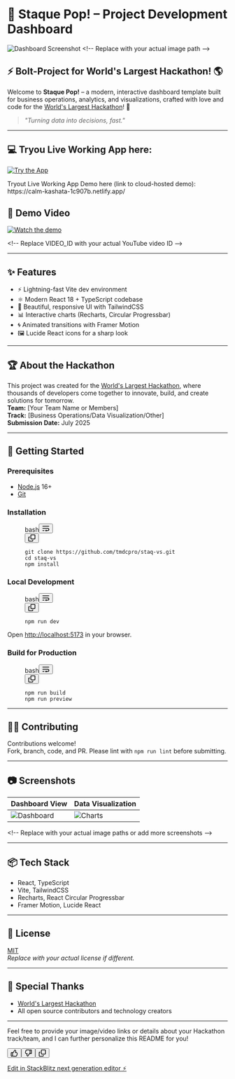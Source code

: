 
<h1><span>🚀 </span><span>Staque </span><span>Pop! </span><span>– </span><span>Project </span><span>Development </span><span>Dashboard</span></h1>
<p><img src="https://raw.githubusercontent.com/tmdcpro/staq-vs/main/assets/dashboard-screenshot.png" alt="Dashboard Screenshot"> &lt;!-- Replace with your actual image path --&gt;</p>
<h2><span>⚡ </span><span>Bolt-Project </span><span>for </span><span>World's </span><span>Largest </span><span>Hackathon! </span><span>🌎</span></h2>
<p><span>Welcome </span><span>to </span><strong><span>Staque </span><span>Pop!</span></strong> <span>– </span><span>a </span><span>modern, </span><span>interactive </span><span>dashboard </span><span>template </span><span>built </span><span>for </span><span>business </span><span>operations, </span><span>analytics, </span><span>and </span><span>visualizations, </span><span>crafted </span><span>with </span><span>love </span><span>and </span><span>code </span><span>for </span><span>the </span><a href="https://worldslargesthackathon.com/"><span>World's </span><span>Largest </span><span>Hackathon</span></a><span>! </span><span>🎉</span></p>
<blockquote> 
<p><em><span>"Turning </span><span>data </span><span>into </span><span>decisions, </span><span>fast."</span></em></p>
</blockquote>
<hr>

<h2><span>💻 </span><span></span><span>Tryou Live Working App here:</span></h2>
<p><a href="https://calm-kashata-1c907b.netlify.app/"><img src="https://img.youtube.com/vi/VIDEO_ID/maxresdefault.jpg" alt="Try the App"></a></p>
Tryout Live Working App Demo here (link to cloud-hosted demo): https://calm-kashata-1c907b.netlify.app/
<h2><span>🎥 </span><span>Demo </span><span>Video</span></h2>
<p><a href="https://www.youtube.com/watch?v=VIDEO_ID"><img src="https://img.youtube.com/vi/VIDEO_ID/maxresdefault.jpg" alt="Watch the demo"></a></p>
&lt;!-- Replace VIDEO_ID with your actual YouTube video ID --&gt;
<hr>
<h2><span>✨ </span><span>Features</span></h2>
<ul>
<li><span>⚡ </span><span>Lightning-fast </span><span>Vite </span><span>dev </span><span>environment</span></li>
<li><span>⚛️ </span><span>Modern </span><span>React </span><span>18 </span><span>+ </span><span>TypeScript </span><span>codebase</span></li>
<li><span>🎨 </span><span>Beautiful, </span><span>responsive </span><span>UI </span><span>with </span><span>TailwindCSS</span></li>
<li><span>📊 </span><span>Interactive </span><span>charts </span><span>(Recharts, </span><span>Circular </span><span>Progressbar)</span></li>
<li><span>🌀 </span><span>Animated </span><span>transitions </span><span>with </span><span>Framer </span><span>Motion</span></li>
<li><span>🖼️ </span><span>Lucide </span><span>React </span><span>icons </span><span>for </span><span>a </span><span>sharp </span><span>look</span></li>
</ul>
<hr>
<h2><span>🏆 </span><span>About </span><span>the </span><span>Hackathon</span></h2>
<p><span>This </span><span>project </span><span>was </span><span>created </span><span>for </span><span>the </span><a href="https://worldslargesthackathon.com/"><span>World's </span><span>Largest </span><span>Hackathon</span></a><span>, </span><span>where </span><span>thousands </span><span>of </span><span>developers </span><span>come </span><span>together </span><span>to </span><span>innovate, </span><span>build, </span><span>and </span><span>create </span><span>solutions </span><span>for </span><span>tomorrow.</span><br>
<strong><span>Team:</span></strong> <span>[Your </span><span>Team </span><span>Name </span><span>or </span><span>Members]</span><br>
<strong><span>Track:</span></strong> <span>[Business </span><span>Operations/Data </span><span>Visualization/Other]</span><br>
<strong><span>Submission </span><span>Date:</span></strong> <span>July </span><span>2025</span></p>
<hr>
<h2><span>🚀 </span><span>Getting </span><span>Started</span></h2>
<h3><span>Prerequisites</span></h3>
<ul>
<li><a href="https://nodejs.org/"><span>Node.js</span></a> <span>16+</span></li>
<li><a href="https://git-scm.com/"><span>Git</span></a></li>
</ul>
<h3><span>Installation</span></h3>
<figure class="CodeBlock-module__container--BRsgk CodeBlock-module__assistive--vRZZ9" aria-labelledby=":rrk:"><div class="CodeBlock-module__header--RMUQr"><span class="LanguageDot-module__languageDot--h8s9C"></span><span id=":rrk:" class="CodeBlock-module__languageName--ZLWCa">bash</span><button data-component="IconButton" type="button" class="prc-Button-ButtonBase-c50BI prc-Button-IconButton-szpyj" data-loading="false" data-no-visuals="true" data-size="medium" data-variant="invisible" aria-describedby=":rrm:-loading-announcement" aria-labelledby=":rrl:"><svg xmlns="http://www.w3.org/2000/svg" width="16" height="16" fill="none" viewBox="0 0 16 16" aria-hidden="true"><path stroke="currentColor" stroke-linecap="round" stroke-linejoin="round" stroke-width="1.5" d="M1 13h3M1 3h14"></path><path fill="currentColor" fill-rule="evenodd" d="M1 7.25a.75.75 0 0 0 0 1.5h11.5a1.75 1.75 0 1 1 0 3.5H9.536v-.464a.679.679 0 0 0-1.086-.543l-1.619 1.214a.68.68 0 0 0 0 1.086l1.619 1.214a.679.679 0 0 0 1.086-.543v-.464H12.5a3.25 3.25 0 0 0 0-6.5z" clip-rule="evenodd"></path></svg></button><span class="prc-TooltipV2-Tooltip-cYMVY" data-direction="s" aria-hidden="true" id=":rrl:" popover="auto">Wrap</span></div><div class="CodeBlock-module__copyContainer--HAOPj"><div class="CodeBlock-module__copyContent--RfUYZ"><button data-component="IconButton" type="button" class="prc-Button-ButtonBase-c50BI CodeBlock-module__copyButton--zcOKE prc-Button-IconButton-szpyj" data-loading="false" data-no-visuals="true" data-size="medium" data-variant="invisible" aria-describedby=":rrp:-loading-announcement" aria-labelledby=":rrn:"><svg aria-hidden="true" focusable="false" class="octicon octicon-copy" viewBox="0 0 16 16" width="16" height="16" fill="currentColor" display="inline-block" overflow="visible" style="vertical-align: text-bottom;"><path d="M0 6.75C0 5.784.784 5 1.75 5h1.5a.75.75 0 0 1 0 1.5h-1.5a.25.25 0 0 0-.25.25v7.5c0 .138.112.25.25.25h7.5a.25.25 0 0 0 .25-.25v-1.5a.75.75 0 0 1 1.5 0v1.5A1.75 1.75 0 0 1 9.25 16h-7.5A1.75 1.75 0 0 1 0 14.25Z"></path><path d="M5 1.75C5 .784 5.784 0 6.75 0h7.5C15.216 0 16 .784 16 1.75v7.5A1.75 1.75 0 0 1 14.25 11h-7.5A1.75 1.75 0 0 1 5 9.25Zm1.75-.25a.25.25 0 0 0-.25.25v7.5c0 .138.112.25.25.25h7.5a.25.25 0 0 0 .25-.25v-7.5a.25.25 0 0 0-.25-.25Z"></path></svg></button><span class="CopyToClipboardButton-module__tooltip--Dq1IB prc-TooltipV2-Tooltip-cYMVY" data-direction="s" aria-label="Copy code" aria-hidden="true" id=":rrn:" popover="auto">Copy code</span></div></div><div class="CodeBlock-module__codeContainer--dAEis"><pre class="CodeBlock-module__code--KUcqT" tabindex="0"><code class=""><span>git </span><span class="hljs-built_in"><span>clone</span></span> <span>https://github.com/tmdcpro/staq-vs.git
</span><span class="hljs-built_in"><span>cd</span></span> <span>staq-vs
npm </span><span>install
</span></code></pre></div></figure>
<h3><span>Local </span><span>Development</span></h3>
<figure class="CodeBlock-module__container--BRsgk CodeBlock-module__assistive--vRZZ9" aria-labelledby=":rs2:"><div class="CodeBlock-module__header--RMUQr"><span class="LanguageDot-module__languageDot--h8s9C"></span><span id=":rs2:" class="CodeBlock-module__languageName--ZLWCa">bash</span><button data-component="IconButton" type="button" class="prc-Button-ButtonBase-c50BI prc-Button-IconButton-szpyj" data-loading="false" data-no-visuals="true" data-size="medium" data-variant="invisible" aria-describedby=":rs4:-loading-announcement" aria-labelledby=":rs3:"><svg xmlns="http://www.w3.org/2000/svg" width="16" height="16" fill="none" viewBox="0 0 16 16" aria-hidden="true"><path stroke="currentColor" stroke-linecap="round" stroke-linejoin="round" stroke-width="1.5" d="M1 13h3M1 3h14"></path><path fill="currentColor" fill-rule="evenodd" d="M1 7.25a.75.75 0 0 0 0 1.5h11.5a1.75 1.75 0 1 1 0 3.5H9.536v-.464a.679.679 0 0 0-1.086-.543l-1.619 1.214a.68.68 0 0 0 0 1.086l1.619 1.214a.679.679 0 0 0 1.086-.543v-.464H12.5a3.25 3.25 0 0 0 0-6.5z" clip-rule="evenodd"></path></svg></button><span class="prc-TooltipV2-Tooltip-cYMVY" data-direction="s" aria-hidden="true" id=":rs3:" popover="auto">Wrap</span></div><div class="CodeBlock-module__copyContainer--HAOPj"><div class="CodeBlock-module__copyContent--RfUYZ"><button data-component="IconButton" type="button" class="prc-Button-ButtonBase-c50BI CodeBlock-module__copyButton--zcOKE prc-Button-IconButton-szpyj" data-loading="false" data-no-visuals="true" data-size="medium" data-variant="invisible" aria-describedby=":rs7:-loading-announcement" aria-labelledby=":rs5:"><svg aria-hidden="true" focusable="false" class="octicon octicon-copy" viewBox="0 0 16 16" width="16" height="16" fill="currentColor" display="inline-block" overflow="visible" style="vertical-align: text-bottom;"><path d="M0 6.75C0 5.784.784 5 1.75 5h1.5a.75.75 0 0 1 0 1.5h-1.5a.25.25 0 0 0-.25.25v7.5c0 .138.112.25.25.25h7.5a.25.25 0 0 0 .25-.25v-1.5a.75.75 0 0 1 1.5 0v1.5A1.75 1.75 0 0 1 9.25 16h-7.5A1.75 1.75 0 0 1 0 14.25Z"></path><path d="M5 1.75C5 .784 5.784 0 6.75 0h7.5C15.216 0 16 .784 16 1.75v7.5A1.75 1.75 0 0 1 14.25 11h-7.5A1.75 1.75 0 0 1 5 9.25Zm1.75-.25a.25.25 0 0 0-.25.25v7.5c0 .138.112.25.25.25h7.5a.25.25 0 0 0 .25-.25v-7.5a.25.25 0 0 0-.25-.25Z"></path></svg></button><span class="CopyToClipboardButton-module__tooltip--Dq1IB prc-TooltipV2-Tooltip-cYMVY" data-direction="s" aria-label="Copy code" aria-hidden="true" id=":rs5:" popover="auto">Copy code</span></div></div><div class="CodeBlock-module__codeContainer--dAEis"><pre class="CodeBlock-module__code--KUcqT" tabindex="0"><code class=""><span>npm </span><span>run </span><span>dev
</span></code></pre></div></figure>
<p><span>Open </span><a href="http://localhost:5173"><span>http://localhost:5173</span></a> <span>in </span><span>your </span><span>browser.</span></p>
<h3><span>Build </span><span>for </span><span>Production</span></h3>
<figure class="CodeBlock-module__container--BRsgk CodeBlock-module__assistive--vRZZ9" aria-labelledby=":rsc:"><div class="CodeBlock-module__header--RMUQr"><span class="LanguageDot-module__languageDot--h8s9C"></span><span id=":rsc:" class="CodeBlock-module__languageName--ZLWCa">bash</span><button data-component="IconButton" type="button" class="prc-Button-ButtonBase-c50BI prc-Button-IconButton-szpyj" data-loading="false" data-no-visuals="true" data-size="medium" data-variant="invisible" aria-describedby=":rse:-loading-announcement" aria-labelledby=":rsd:"><svg xmlns="http://www.w3.org/2000/svg" width="16" height="16" fill="none" viewBox="0 0 16 16" aria-hidden="true"><path stroke="currentColor" stroke-linecap="round" stroke-linejoin="round" stroke-width="1.5" d="M1 13h3M1 3h14"></path><path fill="currentColor" fill-rule="evenodd" d="M1 7.25a.75.75 0 0 0 0 1.5h11.5a1.75 1.75 0 1 1 0 3.5H9.536v-.464a.679.679 0 0 0-1.086-.543l-1.619 1.214a.68.68 0 0 0 0 1.086l1.619 1.214a.679.679 0 0 0 1.086-.543v-.464H12.5a3.25 3.25 0 0 0 0-6.5z" clip-rule="evenodd"></path></svg></button><span class="prc-TooltipV2-Tooltip-cYMVY" data-direction="s" aria-hidden="true" id=":rsd:" popover="auto">Wrap</span></div><div class="CodeBlock-module__copyContainer--HAOPj"><div class="CodeBlock-module__copyContent--RfUYZ"><button data-component="IconButton" type="button" class="prc-Button-ButtonBase-c50BI CodeBlock-module__copyButton--zcOKE prc-Button-IconButton-szpyj" data-loading="false" data-no-visuals="true" data-size="medium" data-variant="invisible" aria-describedby=":rsh:-loading-announcement" aria-labelledby=":rsf:"><svg aria-hidden="true" focusable="false" class="octicon octicon-copy" viewBox="0 0 16 16" width="16" height="16" fill="currentColor" display="inline-block" overflow="visible" style="vertical-align: text-bottom;"><path d="M0 6.75C0 5.784.784 5 1.75 5h1.5a.75.75 0 0 1 0 1.5h-1.5a.25.25 0 0 0-.25.25v7.5c0 .138.112.25.25.25h7.5a.25.25 0 0 0 .25-.25v-1.5a.75.75 0 0 1 1.5 0v1.5A1.75 1.75 0 0 1 9.25 16h-7.5A1.75 1.75 0 0 1 0 14.25Z"></path><path d="M5 1.75C5 .784 5.784 0 6.75 0h7.5C15.216 0 16 .784 16 1.75v7.5A1.75 1.75 0 0 1 14.25 11h-7.5A1.75 1.75 0 0 1 5 9.25Zm1.75-.25a.25.25 0 0 0-.25.25v7.5c0 .138.112.25.25.25h7.5a.25.25 0 0 0 .25-.25v-7.5a.25.25 0 0 0-.25-.25Z"></path></svg></button><span class="CopyToClipboardButton-module__tooltip--Dq1IB prc-TooltipV2-Tooltip-cYMVY" data-direction="s" aria-label="Copy code" aria-hidden="true" id=":rsf:" popover="auto">Copy code</span></div></div><div class="CodeBlock-module__codeContainer--dAEis"><pre class="CodeBlock-module__code--KUcqT" tabindex="0"><code class=""><span>npm </span><span>run </span><span>build
npm </span><span>run </span><span>preview
</span></code></pre></div></figure>
<hr>
<h2><span>🧑‍💻 </span><span>Contributing</span></h2>
<p><span>Contributions </span><span>welcome!</span><br>
<span>Fork, </span><span>branch, </span><span>code, </span><span>and </span><span>PR. </span><span>Please </span><span>lint </span><span>with </span><code node="[object Object]"><span>npm </span><span>run </span><span>lint</span></code> <span>before </span><span>submitting.</span></p>
<hr>
<h2><span>📷 </span><span>Screenshots</span></h2>
<table><thead><tr><th><span>Dashboard </span><span>View</span></th><th><span>Data </span><span>Visualization</span></th></tr></thead><tbody><tr><td><img src="https://raw.githubusercontent.com/tmdcpro/staq-vs/main/assets/dashboard.png" alt="Dashboard"></td><td><img src="https://raw.githubusercontent.com/tmdcpro/staq-vs/main/assets/charts.png" alt="Charts"></td></tr></tbody></table>
&lt;!-- Replace with your actual image paths or add more screenshots --&gt;
<hr>
<h2><span>📦 </span><span>Tech </span><span>Stack</span></h2>
<ul>
<li><span>React, </span><span>TypeScript</span></li>
<li><span>Vite, </span><span>TailwindCSS</span></li>
<li><span>Recharts, </span><span>React </span><span>Circular </span><span>Progressbar</span></li>
<li><span>Framer </span><span>Motion, </span><span>Lucide </span><span>React</span></li>
</ul>
<hr>
<h2><span>📄 </span><span>License</span></h2>
<p><a href="LICENSE"><span>MIT</span></a><br>
<em><span>Replace </span><span>with </span><span>your </span><span>actual </span><span>license </span><span>if </span><span>different.</span></em></p>
<hr>
<h2><span>🙌 </span><span>Special </span><span>Thanks</span></h2>
<ul>
<li><a href="https://worldslargesthackathon.com/"><span>World's </span><span>Largest </span><span>Hackathon</span></a></li>
<li><span>All </span><span>open </span><span>source </span><span>contributors </span><span>and </span><span>technology </span><span>creators</span></li>
</ul>
<hr>
<p><span>Feel </span><span>free </span><span>to </span><span>provide </span><span>your </span><span>image/video </span><span>links </span><span>or </span><span>details </span><span>about </span><span>your </span><span>Hackathon </span><span>track/team, </span><span>and </span><span>I </span><span>can </span><span>further </span><span>personalize </span><span>this </span><span>README </span><span>for </span><span>you!</span></p></div></div><div class="Box-sc-g0xbh4-0 fUdeWe message-actions" data-testid="message-action-bar"><button data-component="IconButton" type="button" class="prc-Button-ButtonBase-c50BI prc-Button-IconButton-szpyj" data-loading="false" data-no-visuals="true" data-size="small" data-variant="invisible" aria-describedby=":rv9:-loading-announcement" aria-labelledby=":rv8:"><svg aria-hidden="true" focusable="false" class="octicon octicon-thumbsup" viewBox="0 0 16 16" width="16" height="16" fill="currentColor" display="inline-block" overflow="visible" style="vertical-align: text-bottom;"><path d="M8.347.631A.75.75 0 0 1 9.123.26l.238.04a3.25 3.25 0 0 1 2.591 4.098L11.494 6h.665a3.25 3.25 0 0 1 3.118 4.167l-1.135 3.859A2.751 2.751 0 0 1 11.503 16H6.586a3.75 3.75 0 0 1-2.184-.702A1.75 1.75 0 0 1 3 16H1.75A1.75 1.75 0 0 1 0 14.25v-6.5C0 6.784.784 6 1.75 6h3.417a.25.25 0 0 0 .217-.127ZM4.75 13.649l.396.33c.404.337.914.521 1.44.521h4.917a1.25 1.25 0 0 0 1.2-.897l1.135-3.859A1.75 1.75 0 0 0 12.159 7.5H10.5a.75.75 0 0 1-.721-.956l.731-2.558a1.75 1.75 0 0 0-1.127-2.14L6.69 6.611a1.75 1.75 0 0 1-1.523.889H4.75ZM3.25 7.5h-1.5a.25.25 0 0 0-.25.25v6.5c0 .138.112.25.25.25H3a.25.25 0 0 0 .25-.25Z"></path></svg></button><span class="prc-TooltipV2-Tooltip-cYMVY" data-direction="s" aria-hidden="true" id=":rv8:" popover="auto">Good response</span><button data-component="IconButton" type="button" class="prc-Button-ButtonBase-c50BI prc-Button-IconButton-szpyj" data-loading="false" data-no-visuals="true" data-size="small" data-variant="invisible" aria-describedby=":rvb:-loading-announcement" aria-labelledby=":rva:"><svg aria-hidden="true" focusable="false" class="octicon octicon-thumbsdown" viewBox="0 0 16 16" width="16" height="16" fill="currentColor" display="inline-block" overflow="visible" style="vertical-align: text-bottom;"><path d="M7.653 15.369a.75.75 0 0 1-.776.371l-.238-.04a3.25 3.25 0 0 1-2.591-4.099L4.506 10h-.665A3.25 3.25 0 0 1 .723 5.833l1.135-3.859A2.75 2.75 0 0 1 4.482 0H9.43c.78.003 1.538.25 2.168.702A1.752 1.752 0 0 1 12.989 0h1.272A1.75 1.75 0 0 1 16 1.75v6.5A1.75 1.75 0 0 1 14.25 10h-3.417a.25.25 0 0 0-.217.127ZM11.25 2.351l-.396-.33a2.248 2.248 0 0 0-1.44-.521H4.496a1.25 1.25 0 0 0-1.199.897L2.162 6.256A1.75 1.75 0 0 0 3.841 8.5H5.5a.75.75 0 0 1 .721.956l-.731 2.558a1.75 1.75 0 0 0 1.127 2.14L9.31 9.389a1.75 1.75 0 0 1 1.523-.889h.417Zm1.5 6.149h1.5a.25.25 0 0 0 .25-.25v-6.5a.25.25 0 0 0-.25-.25H13a.25.25 0 0 0-.25.25Z"></path></svg></button><span class="prc-TooltipV2-Tooltip-cYMVY" data-direction="s" aria-hidden="true" id=":rva:" popover="auto">Bad response</span><button data-component="IconButton" type="button" class="prc-Button-ButtonBase-c50BI d-flex flex-items-center prc-Button-IconButton-szpyj" data-loading="false" data-no-visuals="true" data-size="small" data-variant="invisible" aria-describedby=":rve:-loading-announcement" aria-labelledby=":rvc:"><svg aria-hidden="true" focusable="false" class="octicon octicon-copy" viewBox="0 0 16 16" width="16" height="16" fill="currentColor" display="inline-block" overflow="visible" style="vertical-align: text-bottom;"><path d="M0 6.75C0 5.784.784 5 1.75 5h1.5a.75.75 0 0 1 0 1.5h-1.5a.25.25 0 0 0-.25.25v7.5c0 .138.112.25.25.25h7.5a.25.25 0 0 0 .25-.25v-1.5a.75.75 0 0 1 1.5 0v1.5A1.75 1.75 0 0 1 9.25 16h-7.5A1.75 1.75 0 0 1 0 14.25Z"></path><path d="M5 1.75C5 .784 5.784 0 6.75 0h7.5C15.216 0 16 .784 16 1.75v7.5A1.75 1.75 0 0 1 14.25 11h-7.5A1.75 1.75 0 0 1 5 9.25Zm1.75-.25a.25.25 0 0 0-.25.25v7.5c0 .138.112.25.25.25h7.5a.25.25 0 0 0 .25-.25v-7.5a.25.25 0 0 0-.25-.25Z"></path></svg></button><span class="CopyToClipboardButton-module__tooltip--Dq1IB prc-TooltipV2-Tooltip-cYMVY" data-direction="s" aria-label="Copy to clipboard" aria-hidden="true" id=":rvc:" popover="auto">Copy to clipboard</span></div></div></div></div></div>

[Edit in StackBlitz next generation editor ⚡️](https://stackblitz.com/~/github.com/donvito/bolt-prodline)
